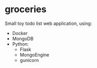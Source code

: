 # groceries

Small toy todo list web application, using:
 - Docker
 - MongoDB
 - Python:
   - Flask
   - MongoEngine
   - gunicorn

